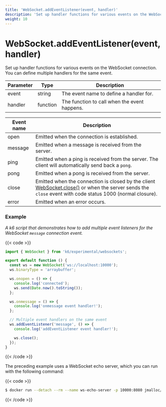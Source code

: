 ```yaml
---
title: 'WebSocket.addEventListener(event, handler)'
description: 'Set up handler functions for various events on the WebSocket connection.'
weight: 10
---
```


# WebSocket.addEventListener(event, handler)

Set up handler functions for various events on the WebSocket connection. You can define multiple handlers for the same event.

| Parameter | Type     | Description                                  |
| --------- | -------- | -------------------------------------------- |
| event     | string   | The event name to define a handler for.      |
| handler   | function | The function to call when the event happens. |

| Event name | Description                                                                                                                                                                                                                                                              |
| ---------- | ------------------------------------------------------------------------------------------------------------------------------------------------------------------------------------------------------------------------------------------------------------------------ |
| open       | Emitted when the connection is established.                                                                                                                                                                                                                              |
| message    | Emitted when a message is received from the server.                                                                                                                                                                                                                      |
| ping       | Emitted when a ping is received from the server. The client will automatically send back a `pong`.                                                                                                                                                                       |
| pong       | Emitted when a pong is received from the server.                                                                                                                                                                                                                         |
| close      | Emitted when the connection is closed by the client [WebSocket.close()](https://grafana.com/docs/k6/<K6_VERSION>/javascript-api/k6-experimental/websockets/websocket/websocket-close) or when the server sends the `close` event with code status 1000 (normal closure). |
| error      | Emitted when an error occurs.                                                                                                                                                                                                                                            |

### Example

_A k6 script that demonstrates how to add multiple event listeners for the WebSocket `message` connection event._

{{< code >}}

```javascript
import { WebSocket } from 'k6/experimental/websockets';

export default function () {
  const ws = new WebSocket('ws://localhost:10000');
  ws.binaryType = 'arraybuffer';

  ws.onopen = () => {
    console.log('connected');
    ws.send(Date.now().toString());
  };

  ws.onmessage = () => {
    console.log('onmessage event handler!');
  };

  // Multiple event handlers on the same event
  ws.addEventListener('message', () => {
    console.log('addEventListener event handler!');

    ws.close();
  });
}
```

{{< /code >}}

The preceding example uses a WebSocket echo server, which you can run with the following command:

{{< code >}}

```bash
$ docker run --detach --rm --name ws-echo-server -p 10000:8080 jmalloc/echo-server
```

{{< /code >}}
